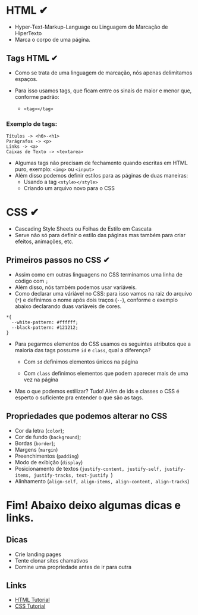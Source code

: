 # HTML ✔
  
  - Hyper-Text-Markup-Language ou Linguagem de Marcação de HiperTexto
  - Marca o corpo de uma página.

## Tags HTML ✔
  - Como se trata de uma linguagem de marcação, nós apenas delimitamos espaços.
  - Para isso usamos tags, que ficam entre os sinais de maior e menor que, conforme padrão:

    - ```<tag></tag>```


  ### Exemplo de tags:
  
    Títulos -> <h6>-<h1>
    Parágrafos -> <p>
    Links -> <a>
    Caixas de Texto -> <textarea>
    
  - Algumas tags não precisam de fechamento quando escritas em HTML puro, exemplo: ```<img>``` ou ```<input>```
  - Além disso podemos definir estilos para as páginas de duas maneiras:
    - Usando a tag ```<style></style>```
    - Criando um arquivo novo para o CSS

# CSS ✔
  - Cascading Style Sheets ou Folhas de Estilo em Cascata
  - Serve não só para definir o estilo das páginas mas também para criar efeitos, animações, etc.
  
  ## Primeiros passos no CSS ✔
  - Assim como em outras linguagens no CSS terminamos uma linha de código com ```;```
  - Além disso, nós também podemos usar variáveis.
  - Como declarar uma váriável no CSS: para isso vamos na raiz do arquivo (```*```) e definimos o nome após dois traços (```--```), conforme o exemplo abaixo declarando duas variáveis de cores.
  ```
  *{
    --white-pattern: #ffffff;
    --black-pattern: #121212;
  }
  ```

  - Para pegarmos elementos do CSS usamos os seguintes atributos que a maioria das tags possume  ```id``` e ```class```, qual a diferença?<br/>
    
    - Com ```id``` definimos elementos únicos na página
    
    - Com ```class``` definimos elementos que podem aparecer mais de uma vez na página

  - Mas o que podemos estilizar? Tudo! Além de ids e classes o CSS é esperto o suficiente pra entender o que são as tags.
  
  ## Propriedades que podemos alterar no CSS
  - Cor da letra (```color```);
  - Cor de fundo (```background```);
  - Bordas (```border```);
  - Margens (```margin```)
  - Preenchimentos (```padding```)
  - Modo de exibição (```display```)
  - Posicionamento de textos (```justify-content, justify-self, justify-items, justify-tracks, text-justify ```)
  - Alinhamento (```align-self, align-items, align-content, align-tracks```)

# Fim! Abaixo deixo algumas dicas e links.
## Dicas
- Crie landing pages
- Tente clonar sites chamativos
- Domine uma propriedade antes de ir para outra
## Links
- [HTML Tutorial](https://www.w3schools.com/html/default.asp)
- [CSS Tutorial](https://www.w3schools.com/css/default.asp)
